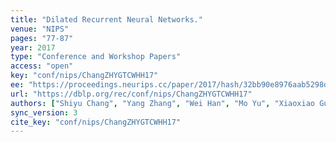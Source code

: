 ```yaml
---
title: "Dilated Recurrent Neural Networks."
venue: "NIPS"
pages: "77-87"
year: 2017
type: "Conference and Workshop Papers"
access: "open"
key: "conf/nips/ChangZHYGTCWHH17"
ee: "https://proceedings.neurips.cc/paper/2017/hash/32bb90e8976aab5298d5da10fe66f21d-Abstract.html"
url: "https://dblp.org/rec/conf/nips/ChangZHYGTCWHH17"
authors: ["Shiyu Chang", "Yang Zhang", "Wei Han", "Mo Yu", "Xiaoxiao Guo", "Wei Tan", "Xiaodong Cui", "Michael J. Witbrock", "Mark A. Hasegawa-Johnson", "Thomas S. Huang"]
sync_version: 3
cite_key: "conf/nips/ChangZHYGTCWHH17"
---
```

